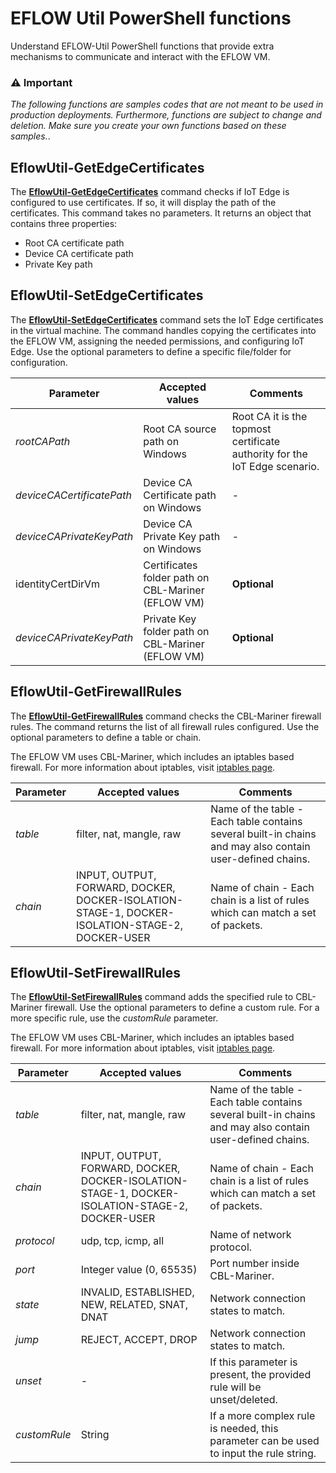 # EFLOW Util PowerShell functions
Understand EFLOW-Util PowerShell functions that provide extra mechanisms to communicate and interact with the EFLOW VM. 

### :warning: Important
 _The following functions are samples codes that are not meant to be used in production deployments. Furthermore, functions are subject to change and deletion. Make sure you create your own functions based on these samples._.
 
 
 ## EflowUtil-GetEdgeCertificates
 The [**EflowUtil-GetEdgeCertificates**](./EflowUtil-GetEdgeCertificates.ps1) command checks if IoT Edge is configured to use certificates. If so, it will display the path of the certificates. 
 This command takes no parameters. It returns an object that contains three properties:
 - Root CA certificate path
 - Device CA certificate path
 - Private Key path
 
  ## EflowUtil-SetEdgeCertificates
 The [**EflowUtil-SetEdgeCertificates**](./EflowUtil-SetEdgeCertificates.ps1) command sets the IoT Edge certificates in the virtual machine. The command handles copying the certificates into the EFLOW VM, assigning the needed permissions, and configuring IoT Edge. Use the optional parameters to define a specific file/folder for configuration.
 
| Parameter | Accepted values | Comments |
| --------- | --------------- | -------- |
| _rootCAPath_ | Root CA source path on Windows | Root CA it is the topmost certificate authority for the IoT Edge scenario. |
| _deviceCACertificatePath_ | Device CA Certificate path on Windows | - |
| _deviceCAPrivateKeyPath_ | Device CA Private Key path on Windows | - |
| identityCertDirVm |  Certificates folder path on CBL-Mariner (EFLOW VM) | **Optional** |
| _deviceCAPrivateKeyPath_ |  Private Key folder path on CBL-Mariner (EFLOW VM) | **Optional** |


 ## EflowUtil-GetFirewallRules
 The [**EflowUtil-GetFirewallRules**](./EflowUtil-GetFirewallRules.ps1) command checks the CBL-Mariner firewall rules. 
 The command returns the list of all firewall rules configured. Use the optional parameters to define a table or chain.
 
 The EFLOW VM uses CBL-Mariner, which includes an iptables based firewall. For more information about iptables, visit [iptables page](https://linux.die.net/man/8/iptables).
 
| Parameter | Accepted values | Comments |
| --------- | --------------- | -------- |
| _table_ | filter, nat, mangle, raw | Name of the table - Each table contains several built-in chains and may also contain user-defined chains. |
| _chain_ | INPUT, OUTPUT, FORWARD, DOCKER, DOCKER-ISOLATION-STAGE-1, DOCKER-ISOLATION-STAGE-2, DOCKER-USER | Name of chain - Each chain is a list of rules which can match a set of packets.  |

 ## EflowUtil-SetFirewallRules
 The [**EflowUtil-SetFirewallRules**](./EflowUtil-GetFirewallRules.ps1) command adds the specified rule to CBL-Mariner firewall. 
 Use the optional parameters to define a custom rule. For a more specific rule, use the _customRule_ parameter.
 
 The EFLOW VM uses CBL-Mariner, which includes an iptables based firewall. For more information about iptables, visit [iptables page](https://linux.die.net/man/8/iptables).
 
| Parameter | Accepted values | Comments |
| --------- | --------------- | -------- |
| _table_ | filter, nat, mangle, raw | Name of the table - Each table contains several built-in chains and may also contain user-defined chains. |
| _chain_ | INPUT, OUTPUT, FORWARD, DOCKER, DOCKER-ISOLATION-STAGE-1, DOCKER-ISOLATION-STAGE-2, DOCKER-USER | Name of chain - Each chain is a list of rules which can match a set of packets.  |
| _protocol_ | udp, tcp, icmp, all | Name of network protocol. |
| _port_ | Integer value (0, 65535) | Port number inside CBL-Mariner. |
| _state_ | INVALID, ESTABLISHED, NEW, RELATED, SNAT, DNAT | Network connection states to match. |
| _jump_ | REJECT, ACCEPT, DROP | Network connection states to match. |
| _unset_ | - | If this parameter is present, the provided rule will be unset/deleted. |
| _customRule_ | String |  If a more complex rule is needed, this parameter can be used to input the rule string. |

